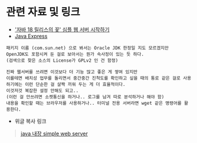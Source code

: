 # 관련 자료 및 링크 

- ['자바 18 릴리스의 꽃' 심플 웹 서버 시작하기](https://www.ciokorea.com/news/305959)
- [Java Express](https://github.com/simonwep/java-express/tree/master)


```
패키지 이름 (com.sun.net) 으로 봐서는 Oracle JDK 한정일 지도 모르겠지만
OpenJDK도 포함시켜 둔 걸로 보아서는 뭔가 속사정이 있는 듯 하다.
(검색으로 찾은 소스의 License가 GPLv2 인 건 함정)

진짜 웹서버를 쓰려면 이것보다 더 기능 많고 좋은 게 쌓여 있지만
이를테면 배치성 업무를 돌리면서 중간중간 진척도를 확인하고 싶을 때의 통로 같은 걸로 사용하기에는 이런 단순한 걸 살짝 끼워 두는 게 더 효율적이다.
이것저것 복잡한 설정 안해도 되고..
(이런 걸 안쓰려면 소켓통신을 하거나.. 로그를 남겨 따로 분석하거나 해야 함)
내용을 확인할 때는 브라우저를 사용하거나.. 터미널 전용 서버라면 wget 같은 명령어를 활용한다.
```

- 위글 복사 링크 

> [java 내장 simple web server](https://m.blog.naver.com/PostView.naver?isHttpsRedirect=true&blogId=anabaral&logNo=220609630238)